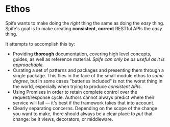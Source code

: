 # Ethos

Spife wants to make doing the _right_ thing the same as doing the _easy_ thing.
Spife's goal is to make creating **consistent**, **correct** RESTful APIs the
_easy_ thing.

It attempts to accomplish this by:

* Providing **thorough** documentation, covering high level concepts, guides, as
  well as reference material. _Spife can only be as useful as it is 
  approachable._
* Curating a set of patterns and packages and presenting them through a single
  package. This flies in the face of the small module ethos _to some degree_,
  but in some cases "batteries included" is not the worst thing in the world, 
  especially when trying to produce _consistent APIs_.
* Using Promises in order to retain complete control over the request/response
  cycle. Authors cannot always predict where their service will fail — it's best
  if the framework takes that into account.
* Clearly separating concerns. Depending on the scope of the change you want to
  make, there should always be a clear place to _put_ that change: be it views,
  decorators, or middleware.
